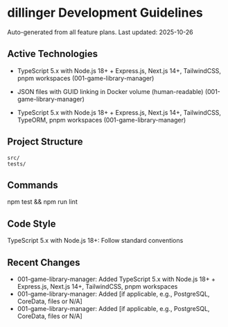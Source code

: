 # dillinger Development Guidelines

Auto-generated from all feature plans. Last updated: 2025-10-26

## Active Technologies
- TypeScript 5.x with Node.js 18+ + Express.js, Next.js 14+, TailwindCSS, pnpm workspaces (001-game-library-manager)
- JSON files with GUID linking in Docker volume (human-readable) (001-game-library-manager)

- TypeScript 5.x with Node.js 18+ + Express.js, Next.js 14+, TailwindCSS, TypeORM, pnpm workspaces (001-game-library-manager)

## Project Structure

```text
src/
tests/
```

## Commands

npm test && npm run lint

## Code Style

TypeScript 5.x with Node.js 18+: Follow standard conventions

## Recent Changes
- 001-game-library-manager: Added TypeScript 5.x with Node.js 18+ + Express.js, Next.js 14+, TailwindCSS, pnpm workspaces
- 001-game-library-manager: Added [if applicable, e.g., PostgreSQL, CoreData, files or N/A]
- 001-game-library-manager: Added [if applicable, e.g., PostgreSQL, CoreData, files or N/A]


<!-- MANUAL ADDITIONS START -->
<!-- MANUAL ADDITIONS END -->
